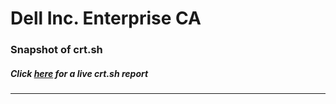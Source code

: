 # Dell Inc. Enterprise CA
### Snapshot of crt.sh
##### Click [here](https://crt.sh/?q=805A7B80601A6FFB4ABDE635EF47705EAE17620DEF9CFAF61462B62D7C4B886A) for a live crt.sh report

---
